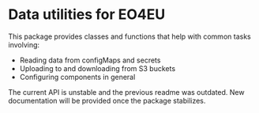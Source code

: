 # Data utilities for EO4EU

This package provides classes and functions that help with common tasks involving:

- Reading data from configMaps and secrets
- Uploading to and downloading from S3 buckets
- Configuring components in general

The current API is unstable and the previous readme was outdated. New documentation will be provided once the package stabilizes.
